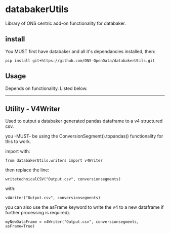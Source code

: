 
# databakerUtils

Library of ONS centric add-on functionality for databaker.


## install

You MUST first have databaker and all it's dependancies installed, then:

`pip install git+https://github.com/ONS-OpenData/databakerUtils.git`

## Usage

Depends on functionality. Listed below.

---

## Utility - V4Writer

Used to output a databaker generated pandas dataframe to a v4 structured csv. 

you -MUST- be using the ConversionSegment().topandas() functionality for this to work.


import with:

`from databakerUtils.writers import v4Writer`


then replace the line:

`writetechnicalCSV("Output.csv", conversionsegments)`


with:

`v4Writer("Output.csv", conversionsegments)`


you can also use the asFrame keyword to write the v4 to a new dataframe if further processing is required).

`myNewDataFrame = v4Writer("Output.csv", conversionsegments, asFrame=True)`





